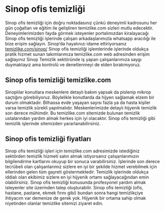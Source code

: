 # Sinop ofis temizliği
Sinop ofis temizliği için doğru noktadasınız çünkü deneyimli kadrosunu her gün çoğaltan ve eğitim ile geliştiren temizlike.com sizleri mutlu edecektir. Deneyimlerimizden fayda görmek isteyenler portalımızdan kiralayacağı Sinop ofis temizliği işlerinde çalışan arkadaşlarımızla whatsapp aracılığı ile bize erişim sağlayın. Sinop’da hayatınızı idame ettiriyorsanız [temizlike.com/sinop/](https://www.temizlike.com/sinop/) Sinop ofis temizliği işlemlerinde işlerinde oldukça pratik hizmet sunan takımlarımıza temizlike.com web adresinden erişim sağlayınız Sinop Temizlik sektöründe iş yapan çalışanlarımıza saygı duymaktayız ama kontrolü ve denetlenmeyi de elden bırakmıyoruz.

## Sinop ofis temizliği temizlike.com

Sinoplılar konutlara meskenlere detaylı bakım yapsak da pislenip mikrop saçtığını görebiliyoruz. Böylelikle konutlarda da hijyen sağlamak elzem bir durum olmaktadır. Bilhassa evde yaşayan sayısı fazla ya da hasta kişiler varsa temizlik sürekli yapılmalıdır. Meskenlerimizde detaylı hijyenik temizlik son derece mühimdir. Bu temizlike.com sitemizde bulunan temizlik ustalarından yardım almak herkes için iyi olacaktır. Sinop ofis temizliği gibi temizlik işlerinde sitemizden yararlanabilirsiniz.

## Sinop ofis temizliği fiyatları

Sinop ofis temizliği işleri için temizlike.com adresimizde istediğiniz sektörden temizlik hizmeti satın almak istiyorsanız çalışanlarımızın bilgilendirme kartlarını okuyup bir sonuca varabilirsiniz. İşlerinde son derece tecrübeli olan çalışanlarımız sizlere en iyi bir şekilde hizmet verebilmek için ellerinden gelen tüm gayreti göstermektedir. Temizlik işlerinde oldukça iddialı olan ekibimiz sizlere en iyi hijyenik ortamı sağlayacağından emin olabilirsiniz.
Sinop ofis temizliği konusunda profesyonel yardım almak isteyenler site üzerinden talep oluşturabilir. Sinop ofis temizliği (ofis, hastane, pastane, ekmek fırını gibi) bundan sonra hangi temizlikçiye ihtiyacım var demenize de gerek yok. Hijyenik bir ortama sahip olmak niyetinden olanlar temizlike sitemizi ziyaret edin.
